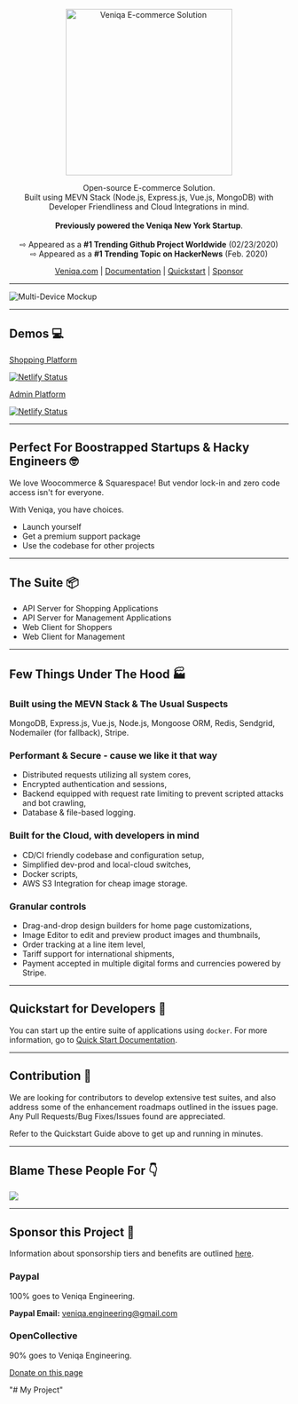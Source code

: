 <p align="center">
  <a href="https://veniqa.com">
    <img src="https://www.veniqa.com/img/assets/veniqalogo.png" width="300px" alt="Veniqa E-commerce Solution" />
  </a>
</p>
<p align="center">
Open-source E-commerce Solution. 
<br>Built using MEVN Stack (Node.js, Express.js, Vue.js, MongoDB) with Developer Friendliness and Cloud Integrations in mind.
<br>
<br><strong>Previously powered the Veniqa New York Startup</strong>.
<br>
<br> &#8680; Appeared as a <strong>#1 Trending Github Project Worldwide</strong> (02/23/2020)
<br> &#8680; Appeared as a <strong>#1 Trending Topic on HackerNews</strong> (Feb. 2020)
</p>

<p align="center">
  <a href="https://veniqa.com" target="_blank">Veniqa.com</a> |
  <a href="https://documentation.veniqa.com" target="_blank">Documentation</a> |
  <a href="https://documentation.veniqa.com/dockersetup/dockersetup.html" target="_blank">Quickstart</a> |
  <a href="https://opencollective.com/veniqa" target="_blank">Sponsor</a>
</p>

---

![Multi-Device Mockup](https://www.veniqa.com/img/device-mockups/multi-device-mockup.png)

---
## Demos :computer:

[Shopping Platform](https://shop.veniqa.com)

[![Netlify Status](https://api.netlify.com/api/v1/badges/c95aadbb-cf5b-4e35-a86d-69646f345690/deploy-status)](https://app.netlify.com/sites/prod-veniqa-client/deploys)

[Admin Platform](https://admin.veniqa.com)

[![Netlify Status](https://api.netlify.com/api/v1/badges/bb8d700a-4136-4b65-acc1-f29e14aed779/deploy-status)](https://app.netlify.com/sites/prod-veniqa-admin/deploys)  

--- 

## Perfect For Boostrapped Startups & Hacky Engineers :nerd_face:
We love Woocommerce & Squarespace! But vendor lock-in and zero code access isn't for everyone.

With Veniqa, you have choices.
* Launch yourself
* Get a premium support package
* Use the codebase for other projects

---

## The Suite :package:
* API Server for Shopping Applications
* API Server for Management Applications
* Web Client for Shoppers
* Web Client for Management

---

## Few Things Under The Hood :factory:

### Built using the MEVN Stack & The Usual Suspects
MongoDB, Express.js, Vue.js, Node.js, Mongoose ORM, Redis, Sendgrid, Nodemailer (for fallback), Stripe.

### Performant & Secure - cause we like it that way
* Distributed requests utilizing all system cores, 
* Encrypted authentication and sessions, 
* Backend equipped with request rate limiting to prevent scripted attacks and bot crawling, 
* Database & file-based logging.

### Built for the Cloud, with developers in mind
* CD/CI friendly codebase and configuration setup, 
* Simplified dev-prod and local-cloud switches, 
* Docker scripts, 
* AWS S3 Integration for cheap image storage.

### Granular controls
* Drag-and-drop design builders for home page customizations, 
* Image Editor to edit and preview product images and thumbnails, 
* Order tracking at a line item level, 
* Tariff support for international shipments, 
* Payment accepted in multiple digital forms and currencies powered by Stripe.

---

## Quickstart for Developers :electric_plug:

You can start up the entire suite of applications using `docker`. For more information, go to [Quick Start Documentation](https://documentation.veniqa.com/dockersetup/dockersetup.html).

---


## Contribution :pray:

We are looking for contributors to develop extensive test suites, and also address some of the enhancement roadmaps outlined in the issues page. Any Pull Requests/Bug Fixes/Issues found are appreciated.

Refer to the Quickstart Guide above to get up and running in minutes.

---

## Blame These People For :point_down:

<a href="https://github.com/Viveckh/Veniqa/graphs/contributors"><img src="https://www.veniqa.com/img/team/veniqa-contributors.png" /></a>

---

## Sponsor this Project :clap:

Information about sponsorship tiers and benefits are outlined [here](https://opencollective.com/veniqa).


### Paypal
100% goes to Veniqa Engineering.

<b>Paypal Email:</b> veniqa.engineering@gmail.com


### OpenCollective
90% goes to Veniqa Engineering.

[Donate on this page](https://opencollective.com/veniqa)





"# My Project" 
